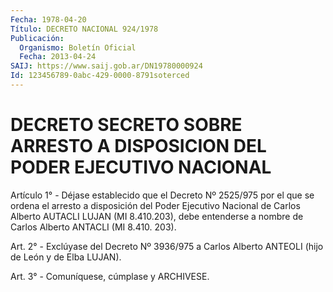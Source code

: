 ```yaml
---
Fecha: 1978-04-20
Título: DECRETO NACIONAL 924/1978
Publicación:
  Organismo: Boletín Oficial
  Fecha: 2013-04-24
SAIJ: https://www.saij.gob.ar/DN19780000924
Id: 123456789-0abc-429-0000-8791soterced
---
```

# DECRETO SECRETO SOBRE ARRESTO A DISPOSICION DEL PODER EJECUTIVO NACIONAL

<a id="1"></a>
Artículo 1° - Déjase establecido que el Decreto Nº 2525/975 por el que se ordena el arresto a disposición del Poder Ejecutivo Nacional de Carlos Alberto AUTACLI LUJAN (MI 8.410.203), debe entenderse a nombre de Carlos Alberto ANTACLI (MI 8.410. 203).

<a id="2"></a>
Art. 2° - Exclúyase del Decreto Nº 3936/975 a Carlos Alberto ANTEOLI (hijo de León y de Elba LUJAN).

<a id="3"></a>
Art. 3° - Comuníquese, cúmplase y ARCHIVESE.